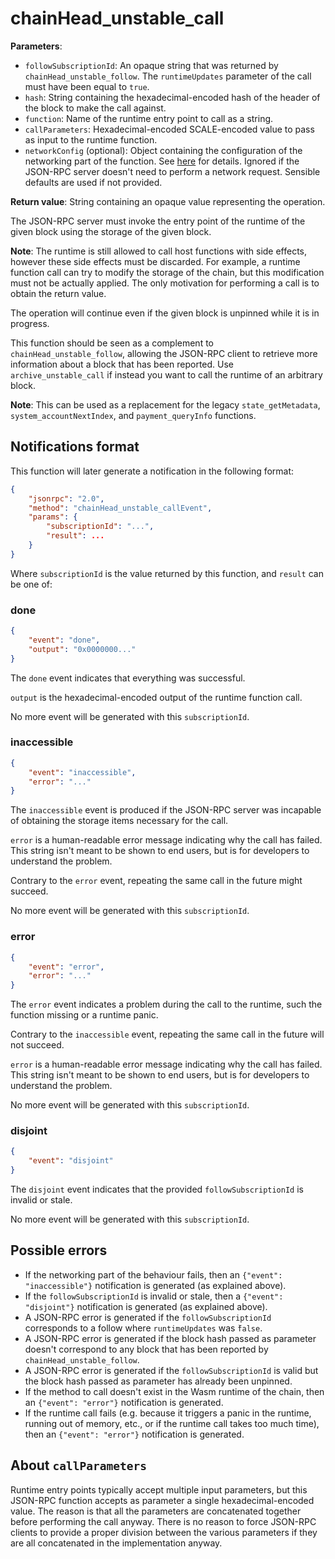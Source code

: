 # chainHead_unstable_call

**Parameters**:

- `followSubscriptionId`: An opaque string that was returned by `chainHead_unstable_follow`. The `runtimeUpdates` parameter of the call must have been equal to `true`.
- `hash`: String containing the hexadecimal-encoded hash of the header of the block to make the call against.
- `function`: Name of the runtime entry point to call as a string.
- `callParameters`: Hexadecimal-encoded SCALE-encoded value to pass as input to the runtime function.
- `networkConfig` (optional): Object containing the configuration of the networking part of the function. See [here](./introduction.md) for details. Ignored if the JSON-RPC server doesn't need to perform a network request. Sensible defaults are used if not provided.

**Return value**: String containing an opaque value representing the operation.

The JSON-RPC server must invoke the entry point of the runtime of the given block using the storage of the given block.

**Note**: The runtime is still allowed to call host functions with side effects, however these side effects must be discarded. For example, a runtime function call can try to modify the storage of the chain, but this modification must not be actually applied. The only motivation for performing a call is to obtain the return value.

The operation will continue even if the given block is unpinned while it is in progress.

This function should be seen as a complement to `chainHead_unstable_follow`, allowing the JSON-RPC client to retrieve more information about a block that has been reported. Use `archive_unstable_call` if instead you want to call the runtime of an arbitrary block.

**Note**: This can be used as a replacement for the legacy `state_getMetadata`, `system_accountNextIndex`, and `payment_queryInfo` functions.

## Notifications format

This function will later generate a notification in the following format:

```json
{
    "jsonrpc": "2.0",
    "method": "chainHead_unstable_callEvent",
    "params": {
        "subscriptionId": "...",
        "result": ...
    }
}
```

Where `subscriptionId` is the value returned by this function, and `result` can be one of:

### done

```json
{
    "event": "done",
    "output": "0x0000000..."
}
```

The `done` event indicates that everything was successful.

`output` is the hexadecimal-encoded output of the runtime function call.

No more event will be generated with this `subscriptionId`.

### inaccessible

```json
{
    "event": "inaccessible",
    "error": "..."
}
```

The `inaccessible` event is produced if the JSON-RPC server was incapable of obtaining the storage items necessary for the call.

`error` is a human-readable error message indicating why the call has failed. This string isn't meant to be shown to end users, but is for developers to understand the problem.

Contrary to the `error` event, repeating the same call in the future might succeed.

No more event will be generated with this `subscriptionId`.

### error

```json
{
    "event": "error",
    "error": "..."
}
```

The `error` event indicates a problem during the call to the runtime, such the function missing or a runtime panic.

Contrary to the `inaccessible` event, repeating the same call in the future will not succeed.

`error` is a human-readable error message indicating why the call has failed. This string isn't meant to be shown to end users, but is for developers to understand the problem.

No more event will be generated with this `subscriptionId`.

### disjoint

```json
{
    "event": "disjoint"
}
```

The `disjoint` event indicates that the provided `followSubscriptionId` is invalid or stale.

No more event will be generated with this `subscriptionId`.

## Possible errors

- If the networking part of the behaviour fails, then an `{"event": "inaccessible"}` notification is generated (as explained above).
- If the `followSubscriptionId` is invalid or stale, then a `{"event": "disjoint"}` notification is generated (as explained above).
- A JSON-RPC error is generated if the `followSubscriptionId` corresponds to a follow where `runtimeUpdates` was `̀false`.
- A JSON-RPC error is generated if the block hash passed as parameter doesn't correspond to any block that has been reported by `chainHead_unstable_follow`.
- A JSON-RPC error is generated if the `followSubscriptionId` is valid but the block hash passed as parameter has already been unpinned.
- If the method to call doesn't exist in the Wasm runtime of the chain, then an `{"event": "error"}` notification is generated.
- If the runtime call fails (e.g. because it triggers a panic in the runtime, running out of memory, etc., or if the runtime call takes too much time), then an `{"event": "error"}` notification is generated.

## About `callParameters`

Runtime entry points typically accept multiple input parameters, but this JSON-RPC function accepts as parameter a single hexadecimal-encoded value. The reason is that all the parameters are concatenated together before performing the call anyway. There is no reason to force JSON-RPC clients to provide a proper division between the various parameters if they are all concatenated in the implementation anyway.
